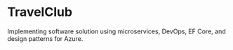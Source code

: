 # TravelClub
Implementing software solution using microservices, DevOps, EF Core, and design patterns for Azure.
